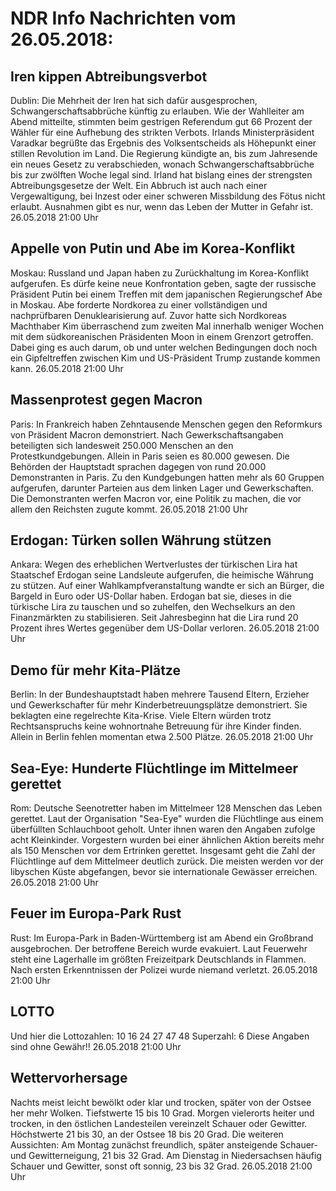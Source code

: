 # NDR Info Nachrichten vom 26.05.2018:


## Iren kippen Abtreibungsverbot
Dublin: Die Mehrheit der Iren hat sich dafür ausgesprochen, Schwangerschaftsabbrüche künftig zu erlauben. Wie der Wahlleiter am Abend mitteilte, stimmten beim gestrigen Referendum gut 66 Prozent der Wähler für eine  Aufhebung des strikten Verbots. Irlands Ministerpräsident Varadkar begrüßte das Ergebnis des Volksentscheids als Höhepunkt einer stillen Revolution im Land. Die Regierung kündigte an, bis zum Jahresende ein neues Gesetz zu verabschieden, wonach Schwangerschaftsabbrüche bis zur zwölften Woche legal sind. Irland hat bislang eines der strengsten Abtreibungsgesetze der Welt. Ein Abbruch ist auch nach einer Vergewaltigung, bei Inzest oder einer schweren Missbildung des Fötus nicht erlaubt. Ausnahmen gibt es nur, wenn das Leben der Mutter in Gefahr ist. 26.05.2018 21:00 Uhr 

## Appelle von Putin und Abe im Korea-Konflikt
Moskau: Russland und Japan haben zu Zurückhaltung im Korea-Konflikt aufgerufen. Es dürfe keine neue Konfrontation geben, sagte der russische Präsident Putin bei einem Treffen mit dem japanischen Regierungschef Abe in Moskau. Abe forderte Nordkorea zu einer vollständigen und nachprüfbaren Denuklearisierung auf. Zuvor hatte sich Nordkoreas Machthaber Kim überraschend zum zweiten Mal innerhalb weniger Wochen mit dem südkoreanischen Präsidenten Moon in einem Grenzort getroffen. Dabei ging es auch darum, ob und unter welchen Bedingungen doch noch ein Gipfeltreffen zwischen Kim und US-Präsident Trump zustande kommen kann. 26.05.2018 21:00 Uhr 

## Massenprotest gegen Macron
Paris: In Frankreich haben Zehntausende Menschen gegen den Reformkurs von Präsident Macron demonstriert. Nach Gewerkschaftsangaben beteiligten sich landesweit 250.000 Menschen an den Protestkundgebungen. Allein in Paris seien es 80.000 gewesen. Die Behörden der Hauptstadt sprachen dagegen von rund 20.000 Demonstranten in Paris. Zu den Kundgebungen hatten mehr als 60 Gruppen aufgerufen, darunter Parteien aus dem linken Lager und Gewerkschaften. Die Demonstranten werfen Macron vor, eine Politik zu machen, die vor allem den Reichsten zugute kommt. 26.05.2018 21:00 Uhr 

## Erdogan: Türken sollen Währung stützen
Ankara: Wegen des erheblichen Wertverlustes der türkischen Lira hat Staatschef Erdogan seine Landsleute aufgerufen, die heimische Währung zu stützen. Auf einer Wahlkampfveranstaltung wandte er sich an Bürger, die Bargeld in Euro oder US-Dollar haben. Erdogan bat sie, dieses in die türkische Lira zu tauschen und so zuhelfen, den Wechselkurs an den Finanzmärkten zu stabilisieren. Seit Jahresbeginn hat die Lira rund 20 Prozent ihres Wertes gegenüber dem US-Dollar verloren. 26.05.2018 21:00 Uhr 

## Demo für mehr Kita-Plätze
Berlin: In der Bundeshauptstadt haben mehrere Tausend Eltern, Erzieher und Gewerkschafter für mehr Kinderbetreuungsplätze demonstriert. Sie beklagten eine regelrechte Kita-Krise. Viele Eltern würden trotz Rechtsanspruchs keine wohnortnahe Betreuung für ihre Kinder finden. Allein in Berlin fehlen momentan etwa 2.500 Plätze. 26.05.2018 21:00 Uhr 

## Sea-Eye: Hunderte Flüchtlinge im Mittelmeer gerettet
Rom: Deutsche Seenotretter haben im Mittelmeer 128 Menschen das Leben gerettet. Laut der Organisation "Sea-Eye" wurden die Flüchtlinge aus einem überfüllten Schlauchboot geholt. Unter ihnen waren den Angaben zufolge acht Kleinkinder. Vorgestern wurden bei einer ähnlichen Aktion bereits mehr als 150 Menschen vor dem Ertrinken gerettet. Insgesamt geht die Zahl der Flüchtlinge auf dem Mittelmeer deutlich zurück. Die meisten werden vor der libyschen Küste abgefangen, bevor sie internationale Gewässer erreichen. 26.05.2018 21:00 Uhr 

## Feuer im Europa-Park Rust
Rust: Im Europa-Park in Baden-Württemberg ist am Abend ein Großbrand ausgebrochen. Der betroffene Bereich wurde evakuiert. Laut Feuerwehr steht eine Lagerhalle im größten Freizeitpark Deutschlands in Flammen. Nach ersten Erkenntnissen der Polizei wurde niemand verletzt. 26.05.2018 21:00 Uhr 

## LOTTO
Und hier die Lottozahlen:
10		16		24		27		47		48
Superzahl:		6 Diese Angaben sind ohne Gewähr!! 26.05.2018 21:00 Uhr 

## Wettervorhersage
Nachts meist leicht bewölkt oder klar und trocken, später von der Ostsee her mehr Wolken. Tiefstwerte 15 bis 10 Grad. Morgen vielerorts heiter und trocken, in den östlichen Landesteilen vereinzelt Schauer oder Gewitter. Höchstwerte 21 bis 30, an der Ostsee 18 bis 20 Grad. Die weiteren Aussichten: Am Montag zunächst freundlich, später ansteigende Schauer- und Gewitterneigung, 21 bis 32 Grad. Am Dienstag in Niedersachsen häufig Schauer und Gewitter, sonst oft sonnig, 23 bis 32 Grad. 26.05.2018 21:00 Uhr 
